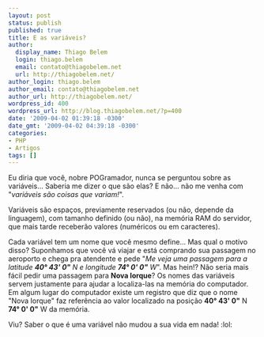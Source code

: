 ```yaml
---
layout: post
status: publish
published: true
title: E as variáveis?
author:
  display_name: Thiago Belem
  login: thiago.belem
  email: contato@thiagobelem.net
  url: http://thiagobelem.net/
author_login: thiago.belem
author_email: contato@thiagobelem.net
author_url: http://thiagobelem.net/
wordpress_id: 400
wordpress_url: http://blog.thiagobelem.net/?p=400
date: '2009-04-02 01:39:18 -0300'
date_gmt: '2009-04-02 04:39:18 -0300'
categories:
- PHP
- Artigos
tags: []
---
```

<p>Eu diria que você, nobre POGramador, nunca se perguntou sobre as variáveis... Saberia me dizer o que são elas? E não... não me venha com "<em>variáveis são coisas que variam!</em>".</p>
<p>Variáveis são espaços, previamente reservados (ou não, depende da linguagem), com tamanho definido (ou não), na memória RAM do servidor, que mais tarde receberão valores (numéricos ou em caracteres).</p>
<p>Cada variável tem um nome que você mesmo define... Mas qual o motivo disso? Suponhamos que você vá viajar e está comprando sua passagem no aeroporto e chega pra atendente e pede "<em>Me veja uma passagem para a latitude <strong>40° 43' 0"</strong> N e longitude <strong>74° 0' 0"</strong> W</em>". Mas hein!? Não seria mais fácil pedir uma passagem para <strong>Nova Iorque</strong>? Os nomes das variáveis servem justamente para ajudar a localiza-las na memória do computador. Em algum lugar do computador existe um registro que diz que o nome "Nova Iorque" faz referência ao valor localizado na posição <strong>40° 43' 0"</strong> N <strong>74° 0' 0"</strong> W da memória.</p>
<p>Viu? Saber o que é uma variável não mudou a sua vida em nada!  :lol:</p>
